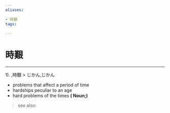 ```yaml
---
aliases:
    
- 時艱
tags:
    
---
```


# 時艱
---
1).
,時艱 > じかん,じかん

- problems that affect a period of time
- hardships peculiar to an age
- hard problems of the times
**( Noun;)**
> see also: 
            